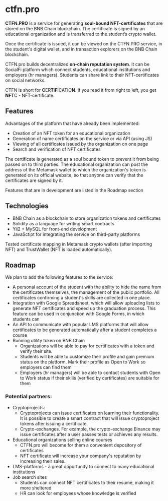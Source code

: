 # ctfn.pro

**CTFN.PRO** is a service for generating **soul-bound NFT-certificates** that are stored on the BNB Chain blockchain. The certificate is signed by an educational organization and is transferred to the student’s crypto wallet.

Once the certificate is issued, it can be viewed on the CTFN.PRO service, in the student's digital wallet, and in transaction explorers on the BNB Chain blockchain.

CTFN.pro builds decentralized **on-chain reputation system**. It can be SocialFi platform which connect students, educational institutions and employers (hr managers). Students can share link to their NFT-certificates on social networks. 

CTFN is short for **C**ER**T**I**F**ICATIO**N**. If you read it from right to left, you get **NFT**C - NFT-certificate.

## Features

Advantages of the platform that have already been implemented:

+ Creation of an NFT token for an educational organization
+ Generation of name certificates on the service or via API (using JS)
+ Viewing of all certificates issued by the organization on one page
+ Search and verification of NFT certificates

The certificate is generated as a soul bound token to prevent it from being passed on to third parties. The educational organization can post the address of the Metamask wallet to which the organization's token is generated on its official website, so that anyone can verify that the certificates are signed by it.

Features that are in development are listed in the Roadmap section

## Technologies
+ BNB Chain as a blockchain to store organization tokens and certificates
+ Solidity as a language for writing smart contracts
+ Yii2 + MySQL for front-end development
+ JavaSctipt for integrating the service on third-party platforms

Tested certificate mapping in Metamask crypto wallets (after importing NFT) and TrustWallet (NFT is loaded automatically).

## Roadmap
We plan to add the following features to the service:
+ A personal account of the student with the ability to hide the name from the certificates themselves, the management of the public portfolio. All certificates confirming a student's skills are collected in one place.
+ Integration with Google Spreadsheet, which will allow uploading lists to generate NFT certificates and speed up the graduation process. This feature can be used in conjunction with Google Forms, in which students can
+ An API to communicate with popular LMS platforms that will allow certificates to be generated automatically after a student completes a course
+ Running utility token on BNB Chain
  + Organizations will be able to pay for certificates with a token and verify their site.
  + Students will be able to customize their profile and gain premium status on the platform. Mark their profile as Open to Work so employers can find them
  + Employers (hr managers) will be able to contact students with Open to Work status if their skills (verified by certificates) are suitable for them

### Potential partners:
+ Cryptoprojects:
  + Cryptoprojects can issue certificates on learning their functionality. It is possible to create a smart contract that will issue cryptoproject tokens after issuing a certificate.
  + Crypto-exchanges. For example, the crypto-exchange Binance may issue certificates after a user passes tests or achieves any results. 
+ Educational organizations selling online courses
  + CTFN.pro will become for them a convenient depository of certificates
  + NFT certificate will increase your company's reputation by increasing their sales.
+ LMS-platforms - a great opportunity to connect to many educational institutions
+ Job search sites 
  + Students can connect NFT certificates to their resume, making it more sheltered
  + HR can look for employees whose knowledge is verified
